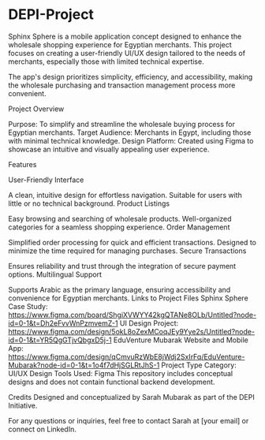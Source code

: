 # DEPI-Project
Sphinx Sphere is a mobile application concept designed to enhance the wholesale shopping experience for Egyptian merchants. This project focuses on creating a user-friendly UI/UX design tailored to the needs of merchants, especially those with limited technical expertise.

The app's design prioritizes simplicity, efficiency, and accessibility, making the wholesale purchasing and transaction management process more convenient.

Project Overview

Purpose: To simplify and streamline the wholesale buying process for Egyptian merchants.
Target Audience: Merchants in Egypt, including those with minimal technical knowledge.
Design Platform: Created using Figma to showcase an intuitive and visually appealing user experience.

Features

User-Friendly Interface

A clean, intuitive design for effortless navigation.
Suitable for users with little or no technical background.
Product Listings

Easy browsing and searching of wholesale products.
Well-organized categories for a seamless shopping experience.
Order Management

Simplified order processing for quick and efficient transactions.
Designed to minimize the time required for managing purchases.
Secure Transactions

Ensures reliability and trust through the integration of secure payment options.
Multilingual Support

Supports Arabic as the primary language, ensuring accessibility and convenience for Egyptian merchants.
Links to Project Files
Sphinx Sphere
Case Study: https://www.figma.com/board/ShgiXVWYY42kgQTANe8OLb/Untitled?node-id=0-1&t=Dh2eFvvWnPzmvemZ-1
UI Design Project: https://www.figma.com/design/5okL8oZexMCoqJEy9Yye2s/Untitled?node-id=0-1&t=YR5QgGTjvQbgxD5j-1
EduVenture Mubarak
Website and Mobile App: https://www.figma.com/design/qCmvuRzWbE8jWdj2SxIrFq/EduVenture-Mubarak?node-id=0-1&t=1o4f7dHjSGLRtJhS-1
Project Type
Category: UI/UX Design
Tools Used: Figma
This repository includes conceptual designs and does not contain functional backend development.

Credits
Designed and conceptualized by Sarah Mubarak as part of the DEPI Initiative.

For any questions or inquiries, feel free to contact Sarah at [your email] or connect on LinkedIn.
